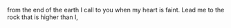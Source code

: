 from the end of the earth I call to you when my heart is faint. Lead me to the rock that is higher than I,
